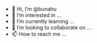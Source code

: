 - 👋 Hi, I’m @bunahu
- 👀 I’m interested in ...
- 🌱 I’m currently learning ...
- 💞️ I’m looking to collaborate on ...
- 📫 How to reach me ...

<!---
bunahu/bunahu is a ✨ special ✨ repository because its `README.md` (this file) appears on your GitHub profile.
You can click the Preview link to take a look at your changes.
--->
